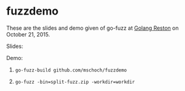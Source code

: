 # fuzzdemo

These are the slides and demo given of go-fuzz at [Golang Reston](http://www.meetup.com/Golang-Reston/) on October 21, 2015.

Slides:

Demo:

1.  `go-fuzz-build github.com/mschoch/fuzzdemo`

2.  `go-fuzz -bin=split-fuzz.zip -workdir=workdir`